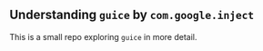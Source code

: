 ## Understanding `guice` by `com.google.inject`

This is a small repo exploring `guice` in more detail.